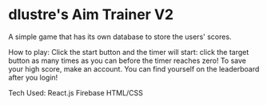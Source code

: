 # dlustre's Aim Trainer V2

A simple game that has its own database to store the users' scores.

How to play:
Click the start button and the timer will start: click the target button as many times as you can before the timer reaches zero!
To save your high score, make an account. You can find yourself on the leaderboard after you login!

Tech Used:
React.js
Firebase
HTML/CSS
